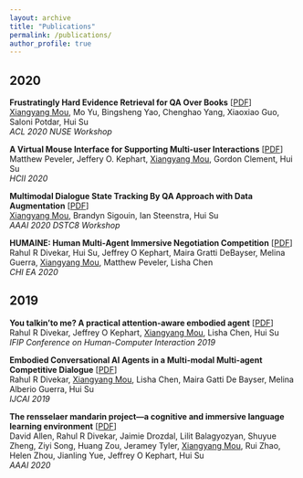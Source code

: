 ```yaml
---
layout: archive
title: "Publications"
permalink: /publications/
author_profile: true
---
```


<!-- {% if author.googlescholar %}
  You can also find my articles on <u><a href="{{author.googlescholar}}">my Google Scholar profile</a>.</u>
{% endif %}

{% include base_path %}

{% for post in site.publications reversed %}
  {% include archive-single.html %}
{% endfor %} -->


## 2020 ## 

__Frustratingly Hard Evidence Retrieval for QA Over Books__ [<a href='/files/bookqa_workshop.pdf'>PDF</a>] <br>
<u>Xiangyang Mou</u>, Mo Yu, Bingsheng Yao, Chenghao Yang, Xiaoxiao Guo, Saloni Potdar, Hui Su <br>
_ACL 2020 NUSE Workshop_ <br>

__A Virtual Mouse Interface for Supporting Multi-user Interactions__ [<a href='https://link-springer-com.libproxy.rpi.edu/chapter/10.1007/978-3-030-49062-1_33'>PDF</a>] <br>
Matthew Peveler, Jeffery O. Kephart, <u>Xiangyang Mou</u>, Gordon Clement, Hui Su <br>
_HCII 2020_ <br>

__Multimodal Dialogue State Tracking By QA Approach with Data Augmentation__ [<a href='/files/dstc8_workshop.pdf'>PDF</a>] <br>
<u>Xiangyang Mou</u>, Brandyn Sigouin, Ian Steenstra, Hui Su  <br>
_AAAI 2020 DSTC8 Workshop_ <br>


__HUMAINE: Human Multi-Agent Immersive Negotiation Competition__ [<a href='/files/rahul_humaine.pdf'>PDF</a>] <br>
Rahul R Divekar, Hui Su, Jeffrey O Kephart, Maira Gratti DeBayser, Melina Guerra, <u>Xiangyang Mou</u>, Matthew Peveler, Lisha Chen <br>
_CHI EA 2020_ <br>





## 2019 ## 

__You talkin’to me? A practical attention-aware embodied agent__ [<a href='/files/rahul_talking_to_me.pdf'>PDF</a>] <br>
Rahul R Divekar, Jeffrey O Kephart, <u>Xiangyang Mou</u>, Lisha Chen, Hui Su  <br>
_IFIP Conference on Human-Computer Interaction 2019_ <br>

__Embodied Conversational AI Agents in a Multi-modal Multi-agent Competitive Dialogue__ [<a href='/files/rahul_embodied_conv_ai_agent.pdf'>PDF</a>] <br>
Rahul R Divekar, <u>Xiangyang Mou</u>, Lisha Chen, Maira Gatti De Bayser, Melina Alberio Guerra, Hui Su  <br>
_IJCAI 2019_ <br>

__The rensselaer mandarin project—a cognitive and immersive language learning environment__ [<a href='/files/david_mp.pdf'>PDF</a>] <br>
David Allen, Rahul R Divekar, Jaimie Drozdal, Lilit Balagyozyan, Shuyue Zheng, Ziyi Song, Huang Zou, Jeramey Tyler, <u>Xiangyang Mou</u>, Rui Zhao, Helen Zhou, Jianling Yue, Jeffrey O Kephart, Hui Su  <br>
_AAAI 2020_ <br>


